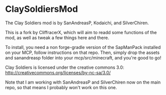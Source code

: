 ClaySoldiersMod
===============
The Clay Soldiers mod is by SanAndreasP, Kodaichi, and SilverChiren.

This is a fork by CliffracerX, which will aim to readd some functions of the mod, as well as tweak a few things here and there.

To install, you need a non forge-gradle version of the SapManPack installed on your MCP, follow instructions on that repo.
Then, simply drop the assets and sanandreasp folder into your mcp/src/minecraft, and you're good to go!

Clay Soldiers is licensed under the creative commons 3.0: http://creativecommons.org/licenses/by-nc-sa/3.0/

Note that I am working with SanAndreasP and SilverChiren now on the main repo, so that means I probably won't work on this one.
